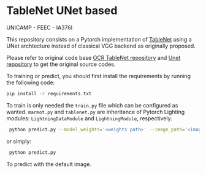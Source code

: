 # TableNet UNet based
UNICAMP - FEEC - IA376I

This repository consists on a Pytorch implementation of [TableNet](https://arxiv.org/abs/2001.01469) using a UNet archtecture instead of classical VGG backend as originally proposed.

Please refer to original code base [OCR TableNet repository](https://github.com/tomassosorio/OCR_tablenet) and [Unet repository](https://github.com/mateuszbuda/brain-segmentation-pytorch) to get the original source codes.


To training or predict, you should first install the requirements by running the following code:

```bash
pip install -r requirements.txt
```

To train is only needed the `train.py` file which can be configured as wanted.
`marmot.py` and `tablenet.py` are inheritance of Pytorch Lighting modules: `LightningDataModule` and `LightningModule`, respectively.

```bash
 python predict.py --model_weights='<weights path>' --image_path='<image path>'
```

or simply:
```bash
 python predict.py
```

To predict with the default image.


